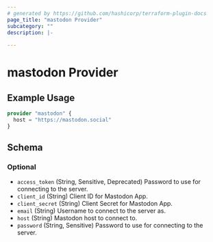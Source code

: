 ```yaml
---
# generated by https://github.com/hashicorp/terraform-plugin-docs
page_title: "mastodon Provider"
subcategory: ""
description: |-
  
---
```


# mastodon Provider



## Example Usage

```terraform
provider "mastodon" {
  host = "https://mastodon.social"
}
```

<!-- schema generated by tfplugindocs -->
## Schema

### Optional

- `access_token` (String, Sensitive, Deprecated) Password to use for connecting to the server.
- `client_id` (String) Client ID for Mastodon App.
- `client_secret` (String) Client Secret for Mastodon App.
- `email` (String) Username to connect to the server as.
- `host` (String) Mastodon host to connect to.
- `password` (String, Sensitive) Password to use for connecting to the server.
